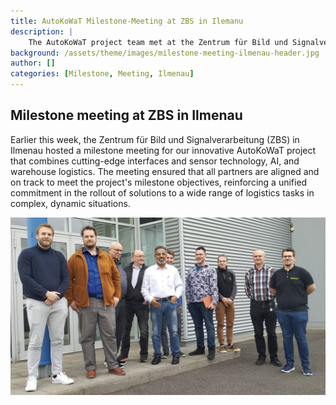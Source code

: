 ```yaml
---
title: AutoKoWaT Milestone-Meeting at ZBS in Ilemanu
description: |
    The AutoKoWaT project team met at the Zentrum für Bild und Signalverarbeitung (ZBS) in Ilmenau for a milestone meeting reinforcing a unified commitment. 
background: /assets/theme/images/milestone-meeting-ilmenau-header.jpg
author: []
categories: [Milestone, Meeting, Ilmenau]
---
```


## Milestone meeting at ZBS in Ilmenau
Earlier this week, the Zentrum für Bild und Signalverarbeitung (ZBS) in Ilmenau hosted a milestone meeting for our innovative AutoKoWaT project that combines cutting-edge interfaces and sensor technology, AI, and warehouse logistics. The meeting ensured that all partners are aligned and on track to meet the project's milestone objectives, reinforcing a unified commitment in the rollout of solutions to a wide range of logistics tasks in complex, dynamic situations.

![image](/assets/theme/images/milestone-meeting-ilmenau.jpg)
